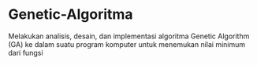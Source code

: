 # Genetic-Algoritma
Melakukan analisis, desain, dan implementasi algoritma Genetic Algorithm (GA) ke dalam suatu program komputer untuk menemukan nilai minimum dari fungsi

